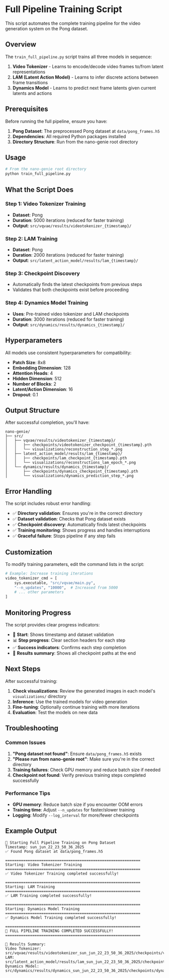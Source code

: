 # Full Pipeline Training Script

This script automates the complete training pipeline for the video generation system on the Pong dataset.

## Overview

The `train_full_pipeline.py` script trains all three models in sequence:

1. **Video Tokenizer** - Learns to encode/decode video frames to/from latent representations
2. **LAM (Latent Action Model)** - Learns to infer discrete actions between frame transitions
3. **Dynamics Model** - Learns to predict next frame latents given current latents and actions

## Prerequisites

Before running the full pipeline, ensure you have:

1. **Pong Dataset**: The preprocessed Pong dataset at `data/pong_frames.h5`
2. **Dependencies**: All required Python packages installed
3. **Directory Structure**: Run from the nano-genie root directory

## Usage

```bash
# From the nano-genie root directory
python train_full_pipeline.py
```

## What the Script Does

### Step 1: Video Tokenizer Training
- **Dataset**: Pong
- **Duration**: 5000 iterations (reduced for faster training)
- **Output**: `src/vqvae/results/videotokenizer_{timestamp}/`

### Step 2: LAM Training  
- **Dataset**: Pong
- **Duration**: 2000 iterations (reduced for faster training)
- **Output**: `src/latent_action_model/results/lam_{timestamp}/`

### Step 3: Checkpoint Discovery
- Automatically finds the latest checkpoints from previous steps
- Validates that both checkpoints exist before proceeding

### Step 4: Dynamics Model Training
- **Uses**: Pre-trained video tokenizer and LAM checkpoints
- **Duration**: 3000 iterations (reduced for faster training)
- **Output**: `src/dynamics/results/dynamics_{timestamp}/`

## Hyperparameters

All models use consistent hyperparameters for compatibility:

- **Patch Size**: 8x8
- **Embedding Dimension**: 128
- **Attention Heads**: 4
- **Hidden Dimension**: 512
- **Number of Blocks**: 2
- **Latent/Action Dimension**: 16
- **Dropout**: 0.1

## Output Structure

After successful completion, you'll have:

```
nano-genie/
├── src/
│   ├── vqvae/results/videotokenizer_{timestamp}/
│   │   ├── checkpoints/videotokenizer_checkpoint_{timestamp}.pth
│   │   └── visualizations/reconstruction_step_*.png
│   ├── latent_action_model/results/lam_{timestamp}/
│   │   ├── checkpoints/lam_checkpoint_{timestamp}.pth
│   │   └── visualizations/reconstructions_lam_epoch_*.png
│   └── dynamics/results/dynamics_{timestamp}/
│       ├── checkpoints/dynamics_checkpoint_{timestamp}.pth
│       └── visualizations/dynamics_prediction_step_*.png
```

## Error Handling

The script includes robust error handling:

- ✅ **Directory validation**: Ensures you're in the correct directory
- ✅ **Dataset validation**: Checks that Pong dataset exists
- ✅ **Checkpoint discovery**: Automatically finds latest checkpoints
- ✅ **Training monitoring**: Shows progress and handles interruptions
- ✅ **Graceful failure**: Stops pipeline if any step fails

## Customization

To modify training parameters, edit the command lists in the script:

```python
# Example: Increase training iterations
video_tokenizer_cmd = [
    sys.executable, "src/vqvae/main.py",
    "--n_updates", "10000",  # Increased from 5000
    # ... other parameters
]
```

## Monitoring Progress

The script provides clear progress indicators:

- 🚀 **Start**: Shows timestamp and dataset validation
- 📊 **Step progress**: Clear section headers for each step
- ✅ **Success indicators**: Confirms each step completion
- 📁 **Results summary**: Shows all checkpoint paths at the end

## Next Steps

After successful training:

1. **Check visualizations**: Review the generated images in each model's `visualizations/` directory
2. **Inference**: Use the trained models for video generation
3. **Fine-tuning**: Optionally continue training with more iterations
4. **Evaluation**: Test the models on new data

## Troubleshooting

### Common Issues

1. **"Pong dataset not found"**: Ensure `data/pong_frames.h5` exists
2. **"Please run from nano-genie root"**: Make sure you're in the correct directory
3. **Training failures**: Check GPU memory and reduce batch size if needed
4. **Checkpoint not found**: Verify previous training steps completed successfully

### Performance Tips

- **GPU memory**: Reduce batch size if you encounter OOM errors
- **Training time**: Adjust `--n_updates` for faster/slower training
- **Logging**: Modify `--log_interval` for more/fewer checkpoints

## Example Output

```
🚀 Starting Full Pipeline Training on Pong Dataset
Timestamp: sun_jun_22_23_50_36_2025
✅ Found Pong dataset at data/pong_frames.h5

============================================================
Starting: Video Tokenizer Training
============================================================
✅ Video Tokenizer Training completed successfully!

============================================================
Starting: LAM Training  
============================================================
✅ LAM Training completed successfully!

============================================================
Starting: Dynamics Model Training
============================================================
✅ Dynamics Model Training completed successfully!

============================================================
🎉 FULL PIPELINE TRAINING COMPLETED SUCCESSFULLY!
============================================================

📁 Results Summary:
Video Tokenizer: src/vqvae/results/videotokenizer_sun_jun_22_23_50_36_2025/checkpoints/videotokenizer_checkpoint_sun_jun_22_23_50_36_2025.pth
LAM: src/latent_action_model/results/lam_sun_jun_22_23_50_36_2025/checkpoints/lam_checkpoint_sun_jun_22_23_50_36_2025.pth
Dynamics Model: src/dynamics/results/dynamics_sun_jun_22_23_50_36_2025/checkpoints/dynamics_checkpoint_sun_jun_22_23_50_36_2025.pth 